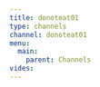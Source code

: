 ```yaml
---
title: donoteat01
type: channels
channel: donoteat01
menu:
  main:
    parent: Channels
vides:
---
```

